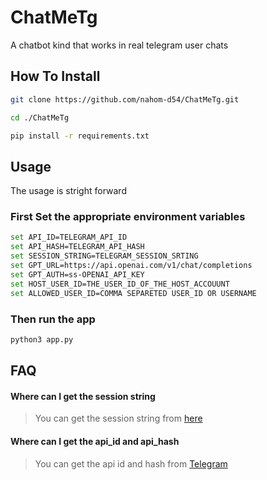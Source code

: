 # ChatMeTg
A chatbot kind that works in real telegram user chats

## How To Install
```bash
git clone https://github.com/nahom-d54/ChatMeTg.git 

cd ./ChatMeTg

pip install -r requirements.txt

```

## Usage

The usage is stright forward

### First Set the appropriate environment variables

```bash
set API_ID=TELEGRAM_API_ID
set API_HASH=TELEGRAM_API_HASH
set SESSION_STRING=TELEGRAM_SESSION_SRTING
set GPT_URL=https://api.openai.com/v1/chat/completions
set GPT_AUTH=ss-OPENAI_API_KEY
set HOST_USER_ID=THE_USER_ID_OF_THE_HOST_ACCOUUNT
set ALLOWED_USER_ID=COMMA SEPARETED USER_ID OR USERNAME
```
### Then run the app
```bash
python3 app.py
```

## FAQ
#### Where can I get the session string
> You can get the session string from [here](https://)

####  Where can I get the api_id and api_hash
> You can get the api id and hash from [Telegram](https://my.telegram.org)


